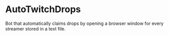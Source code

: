 # AutoTwitchDrops
 Bot that automatically claims drops by opening a browser window for every streamer stored in a text file. 
